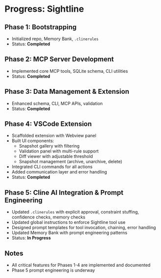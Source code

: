 # Progress: Sightline

## Phase 1: Bootstrapping
- Initialized repo, Memory Bank, `.clinerules`
- Status: **Completed**

## Phase 2: MCP Server Development
- Implemented core MCP tools, SQLite schema, CLI utilities
- Status: **Completed**

## Phase 3: Data Management & Extension
- Enhanced schema, CLI, MCP APIs, validation
- Status: **Completed**

## Phase 4: VSCode Extension
- Scaffolded extension with Webview panel
- Built UI components:
  - Snapshot gallery with filtering
  - Validation panel with multi-rule support
  - Diff viewer with adjustable threshold
  - Snapshot management (archive, unarchive, delete)
- Integrated CLI commands for all actions
- Added communication layer and error handling
- Status: **Completed**

## Phase 5: Cline AI Integration & Prompt Engineering
- Updated `.clinerules` with explicit approval, constraint stuffing, confidence checks, memory checks
- Updated global instructions to enforce Sightline tool use
- Designed prompt templates for tool invocation, chaining, error handling
- Updated Memory Bank with prompt engineering patterns
- Status: **In Progress**

## Notes
- All critical features for Phases 1-4 are implemented and documented
- Phase 5 prompt engineering is underway
